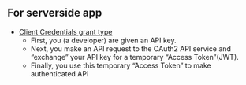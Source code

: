 ## For serverside app
- [Client Credentials grant type](https://stormpath.com/blog/talking-to-oauth2-services-with-nodejs)
  * First, you (a developer) are given an API key.
  * Next, you make an API request to the OAuth2 API service and “exchange” your API key for a temporary “Access Token”(JWT).
  * Finally, you use this temporary “Access Token” to make authenticated API
